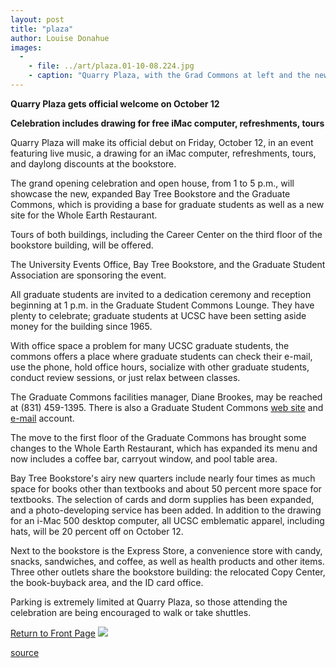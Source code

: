 ```yaml
---
layout: post
title: "plaza"
author: Louise Donahue
images:
  -
    - file: ../art/plaza.01-10-08.224.jpg
    - caption: "Quarry Plaza, with the Grad Commons at left and the new Bay Tree Bookstore at right, will host a celebration from 1 to 5 p.m. on October 12. Photo: Louise Donahue"
---
```


**Quarry Plaza gets official welcome on October 12**

**Celebration includes drawing for free iMac computer, refreshments, tours**

Quarry Plaza will make its official debut on Friday, October 12, in an event featuring live music, a drawing for an iMac computer, refreshments, tours, and daylong discounts at the bookstore.

The grand opening celebration and open house, from 1 to 5 p.m., will showcase the new, expanded Bay Tree Bookstore and the Graduate Commons, which is providing a base for graduate students as well as a new site for the Whole Earth Restaurant.

Tours of both buildings, including the Career Center on the third floor of the bookstore building, will be offered.  
  
The University Events Office, Bay Tree Bookstore, and the Graduate Student Association are sponsoring the event.  
  
All graduate students are invited to a dedication ceremony and reception beginning at 1 p.m. in the Graduate Student Commons Lounge. They have plenty to celebrate; graduate students at UCSC have been setting aside money for the building since 1965.   
  
With office space a problem for many UCSC graduate students, the commons offers a place where graduate students can check their e-mail, use the phone, hold office hours, socialize with other graduate students, conduct review sessions, or just relax between classes.

The Graduate Commons facilities manager, Diane Brookes, may be reached at (831) 459-1395. There is also a Graduate Student Commons [web site][1] and [e-mail][2] account.  
  
The move to the first floor of the Graduate Commons has brought some changes to the Whole Earth Restaurant, which has expanded its menu and now includes a coffee bar, carryout window, and pool table area.  
  
Bay Tree Bookstore's airy new quarters include nearly four times as much space for books other than textbooks and about 50 percent more space for textbooks. The selection of cards and dorm supplies has been expanded, and a photo-developing service has been added. In addition to the drawing for an i-Mac 500 desktop computer, all UCSC emblematic apparel, including hats, will be 20 percent off on October 12.  
  
Next to the bookstore is the Express Store, a convenience store with candy, snacks, sandwiches, and coffee, as well as health products and other items. Three other outlets share the bookstore building: the relocated Copy Center, the book-buyback area, and the ID card office.   
  
Parking is extremely limited at Quarry Plaza, so those attending the celebration are being encouraged to walk or take shuttles.  
  
[Return to Front Page][3] ![ ][4]

[1]: http://www2.ucsc.edu/gradcommons/
[2]: mailto:gradcommons@cats.ucsc.edu
[3]: ../../index.html
[4]: ../../images/trans.gif

[source](http://www1.ucsc.edu/currents/01-02/10-08/plaza.html "Permalink to plaza")

